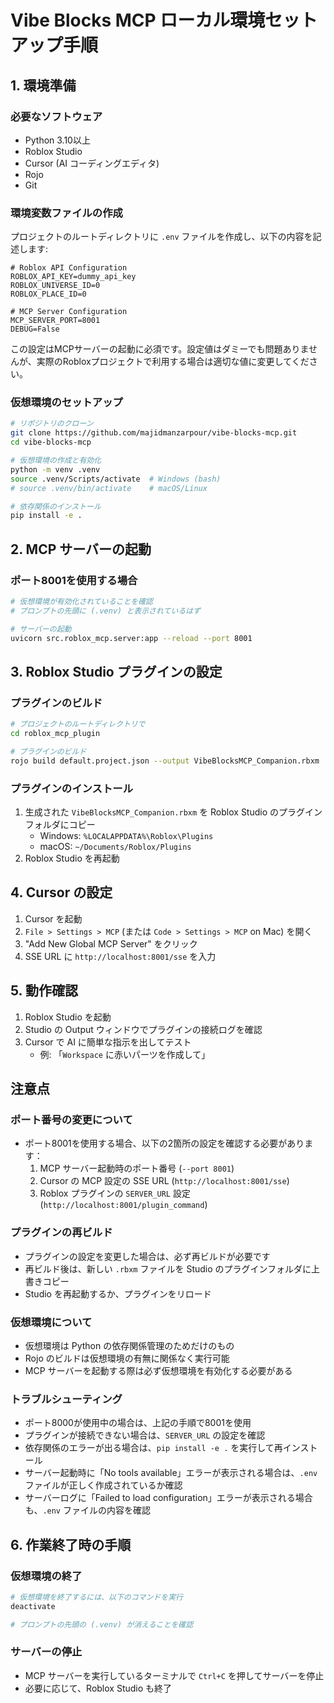 # Vibe Blocks MCP ローカル環境セットアップ手順

## 1. 環境準備

### 必要なソフトウェア
- Python 3.10以上
- Roblox Studio
- Cursor (AI コーディングエディタ)
- Rojo
- Git

### 環境変数ファイルの作成
プロジェクトのルートディレクトリに `.env` ファイルを作成し、以下の内容を記述します:
```
# Roblox API Configuration
ROBLOX_API_KEY=dummy_api_key
ROBLOX_UNIVERSE_ID=0
ROBLOX_PLACE_ID=0

# MCP Server Configuration
MCP_SERVER_PORT=8001
DEBUG=False
```

この設定はMCPサーバーの起動に必須です。設定値はダミーでも問題ありませんが、実際のRobloxプロジェクトで利用する場合は適切な値に変更してください。

### 仮想環境のセットアップ
```bash
# リポジトリのクローン
git clone https://github.com/majidmanzarpour/vibe-blocks-mcp.git
cd vibe-blocks-mcp

# 仮想環境の作成と有効化
python -m venv .venv
source .venv/Scripts/activate  # Windows (bash)
# source .venv/bin/activate    # macOS/Linux

# 依存関係のインストール
pip install -e .
```

## 2. MCP サーバーの起動

### ポート8001を使用する場合
```bash
# 仮想環境が有効化されていることを確認
# プロンプトの先頭に (.venv) と表示されているはず

# サーバーの起動
uvicorn src.roblox_mcp.server:app --reload --port 8001
```

## 3. Roblox Studio プラグインの設定

### プラグインのビルド
```bash
# プロジェクトのルートディレクトリで
cd roblox_mcp_plugin

# プラグインのビルド
rojo build default.project.json --output VibeBlocksMCP_Companion.rbxm
```

### プラグインのインストール
1. 生成された `VibeBlocksMCP_Companion.rbxm` を Roblox Studio のプラグインフォルダにコピー
   - Windows: `%LOCALAPPDATA%\Roblox\Plugins`
   - macOS: `~/Documents/Roblox/Plugins`
2. Roblox Studio を再起動

## 4. Cursor の設定

1. Cursor を起動
2. `File > Settings > MCP` (または `Code > Settings > MCP` on Mac) を開く
3. "Add New Global MCP Server" をクリック
4. SSE URL に `http://localhost:8001/sse` を入力

## 5. 動作確認

1. Roblox Studio を起動
2. Studio の Output ウィンドウでプラグインの接続ログを確認
3. Cursor で AI に簡単な指示を出してテスト
   - 例: 「`Workspace` に赤いパーツを作成して」

## 注意点

### ポート番号の変更について
- ポート8001を使用する場合、以下の2箇所の設定を確認する必要があります：
  1. MCP サーバー起動時のポート番号 (`--port 8001`)
  2. Cursor の MCP 設定の SSE URL (`http://localhost:8001/sse`)
  3. Roblox プラグインの `SERVER_URL` 設定 (`http://localhost:8001/plugin_command`)

### プラグインの再ビルド
- プラグインの設定を変更した場合は、必ず再ビルドが必要です
- 再ビルド後は、新しい `.rbxm` ファイルを Studio のプラグインフォルダに上書きコピー
- Studio を再起動するか、プラグインをリロード

### 仮想環境について
- 仮想環境は Python の依存関係管理のためだけのもの
- Rojo のビルドは仮想環境の有無に関係なく実行可能
- MCP サーバーを起動する際は必ず仮想環境を有効化する必要がある

### トラブルシューティング
- ポート8000が使用中の場合は、上記の手順で8001を使用
- プラグインが接続できない場合は、`SERVER_URL` の設定を確認
- 依存関係のエラーが出る場合は、`pip install -e .` を実行して再インストール
- サーバー起動時に「No tools available」エラーが表示される場合は、`.env` ファイルが正しく作成されているか確認
- サーバーログに「Failed to load configuration」エラーが表示される場合も、`.env` ファイルの内容を確認

## 6. 作業終了時の手順

### 仮想環境の終了
```bash
# 仮想環境を終了するには、以下のコマンドを実行
deactivate

# プロンプトの先頭の (.venv) が消えることを確認
```

### サーバーの停止
- MCP サーバーを実行しているターミナルで `Ctrl+C` を押してサーバーを停止
- 必要に応じて、Roblox Studio も終了 